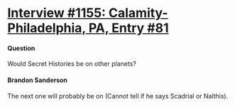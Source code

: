 # [Interview #1155: Calamity-Philadelphia, PA, Entry #81](https://www.theoryland.com/intvmain.php?i=1155#81)

#### Question

Would Secret Histories be on other planets?

#### Brandon Sanderson

The next one will probably be on (Cannot tell if he says Scadrial or Nalthis).

